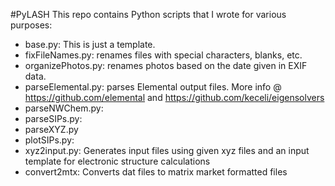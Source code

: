 #PyLASH
This repo contains Python scripts that I wrote for various purposes:
* base.py: This is just a template.
* fixFileNames.py: renames files with special characters, blanks, etc.
* organizePhotos.py: renames photos based on the date given in EXIF data.
* parseElemental.py: parses Elemental output files. More info @ https://github.com/elemental and https://github.com/keceli/eigensolvers
* parseNWChem.py:
* parseSIPs.py:
* parseXYZ.py
* plotSIPs.py:
* xyz2input.py: Generates input files using given xyz files and an input template for electronic structure calculations
* convert2mtx: Converts dat files to matrix market formatted files
